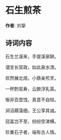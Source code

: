 # 石生煎茶

**作者**: 刘挚

## 诗词内容

石生兰溪来，手提溪泉缾。

谓言长官政，如此泉水清。

欢然展北焙，小鼎亲煎烹。

一杯酌官寿，云腴浮乳英。

惭非百壶饯，真意不自轻。

涧沼蘋藻细，王公享其诚。

冠盖岂不至，纷纷空涕横。

珍重石子者，端有古人情。

